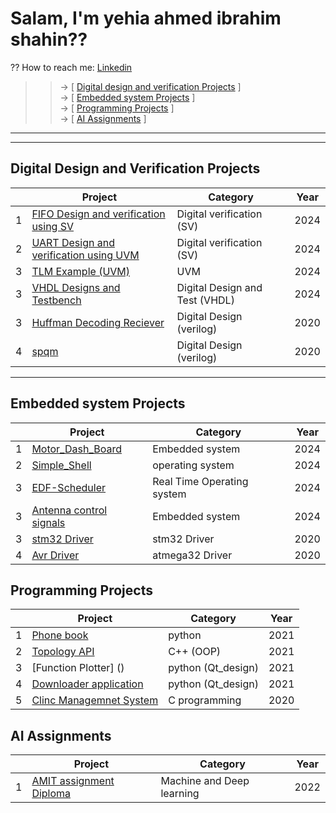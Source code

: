 # Salam, I'm yehia ahmed ibrahim shahin??
?? How to reach me: [Linkedin](https://www.linkedin.com/in/yehia-shahin/)</br>
>> -> [ [Digital design and verification Projects](https://github.com/yehia2000000#Digital-Design-and-Verification-Projects) ]</br>
>> -> [ [Embedded system Projects](https://github.com/yehia2000000#Embedded-system-Projects) ]</br>
>> -> [ [Programming Projects](https://github.com/yehia2000000#Programming-Projects) ]</br>
>> -> [ [AI Assignments](https://github.com/yehia2000000#AI-Assignments) ]</br>
<!--
**yehia2000000/yehia2000000** is a ? _special_ ? repository because its `README.md` (this file) appears on your GitHub profile.
Here are some ideas to get you started:
- ?? I’m currently working on ...
- ?? I’m currently learning ...
- ?? I’m looking to collaborate on ...
- ?? I’m looking for help with ...
- ?? Ask me about ...
- ? Fun fact: ...
-->
---
---
## Digital Design and Verification Projects
| | Project | Category | Year |
|---:|---|---|---|
|  1 | [FIFO Design and verification using SV]()                        | Digital verification (SV)           |  2024 |
|  2 | [UART Design and verification using UVM]()			| Digital verification (SV)           |  2024 |
|  3 | [TLM Example (UVM)]()                                            | UVM 				      |  2024 |
|  3 | [VHDL Designs and Testbench]()                                   | Digital Design and Test (VHDL)      |  2024 |
|  3 | [Huffman Decoding Reciever]()                                    | Digital Design (verilog)            |  2020 |
|  4 | [spqm]()                                				| Digital Design (verilog)            |  2020 |
---
## Embedded system Projects
| | Project | Category | Year |
|---:|---|---|---|
|  1 | [Motor_Dash_Board]()                                             | Embedded system                     |  2024 |
|  2 | [Simple_Shell]()		                                 	| operating system                    |  2024 |
|  3 | [EDF-Scheduler]()                                                | Real Time Operating system	      |  2024 |
|  3 | [Antenna control signals]()                                      | Embedded system                     |  2024 |
|  3 | [stm32 Driver]()                                                 | stm32 Driver                        |  2020 |
|  4 | [Avr Driver]()                        				| atmega32 Driver                     |  2020 |

## Programming Projects
| | Project | Category | Year |
|---:|---|---|---|
|  1 | [Phone book]()                                                   | python                              |  2021 |
|  2 | [Topology API]()							| C++ (OOP)		              |  2021 |
|  3 | [Function Plotter] ()                                            | python (Qt_design)		      |  2021 |
|  4 | [Downloader application]()                                       | python (Qt_design)                  |  2021 |
|  5 | [Clinc Managemnet System]()                                      | C programming                       |  2020 |


## AI Assignments
| | Project | Category | Year |
|---:|---|---|---|
|  1 | [AMIT assignment Diploma]()                                      | Machine and Deep learning           |  2022 |



